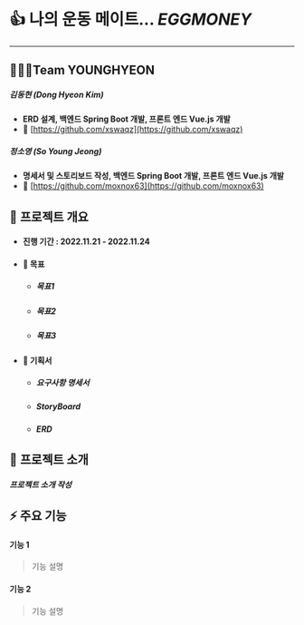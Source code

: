 # 👍 나의 운동 메이트... *EGGMONEY*
***
## 🧑‍🤝‍🧑Team YOUNGHYEON

##### 김동현 (Dong Hyeon Kim)
- **ERD 설계, 백엔드 Spring Boot 개발, 프론트 엔드 Vue.js 개발**
- 🍕 [https://github.com/xswaqz](https://github.com/xswaqz)

##### 정소영 (So Young Jeong)
- **명세서 및 스토리보드 작성, 백엔드 Spring Boot 개발, 프론트 엔드 Vue.js 개발**
- 🍕 [https://github.com/moxnox63](https://github.com/moxnox63)


## 📆 프로젝트 개요
- #### 진행 기간 : 2022.11.21 - 2022.11.24
- #### 🌹 목표
  - ##### 목표1
  - ##### 목표2
  - ##### 목표3
- #### 📜 기획서
  - ##### 요구사항 명세서
  - ##### StoryBoard
  - ##### ERD
  

## 📣 프로젝트 소개
##### 프로젝트 소개 작성

## ⚡ 주요 기능
#### 기능 1
> 기능 설명

#### 기능 2
> 기능 설명